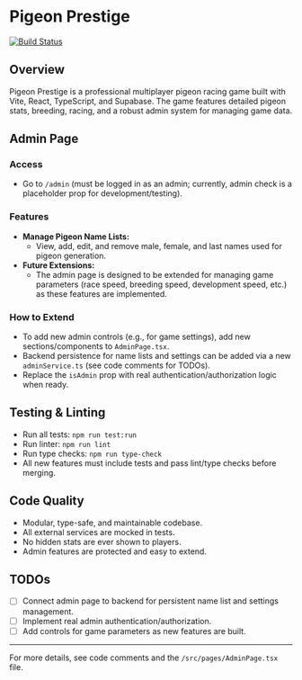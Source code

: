 # Pigeon Prestige

[![Build Status](https://github.com/your-org/your-repo/actions/workflows/ci.yml/badge.svg)](https://github.com/your-org/your-repo/actions)

## Overview
Pigeon Prestige is a professional multiplayer pigeon racing game built with Vite, React, TypeScript, and Supabase. The game features detailed pigeon stats, breeding, racing, and a robust admin system for managing game data.

## Admin Page

### Access
- Go to `/admin` (must be logged in as an admin; currently, admin check is a placeholder prop for development/testing).

### Features
- **Manage Pigeon Name Lists:**
  - View, add, edit, and remove male, female, and last names used for pigeon generation.
- **Future Extensions:**
  - The admin page is designed to be extended for managing game parameters (race speed, breeding speed, development speed, etc.) as these features are implemented.

### How to Extend
- To add new admin controls (e.g., for game settings), add new sections/components to `AdminPage.tsx`.
- Backend persistence for name lists and settings can be added via a new `adminService.ts` (see code comments for TODOs).
- Replace the `isAdmin` prop with real authentication/authorization logic when ready.

## Testing & Linting
- Run all tests: `npm run test:run`
- Run linter: `npm run lint`
- Run type checks: `npm run type-check`
- All new features must include tests and pass lint/type checks before merging.

## Code Quality
- Modular, type-safe, and maintainable codebase.
- All external services are mocked in tests.
- No hidden stats are ever shown to players.
- Admin features are protected and easy to extend.

## TODOs
- [ ] Connect admin page to backend for persistent name list and settings management.
- [ ] Implement real admin authentication/authorization.
- [ ] Add controls for game parameters as new features are built.

---

For more details, see code comments and the `/src/pages/AdminPage.tsx` file.
